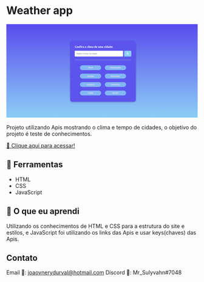 # Weather app

![preview](Weather_preview.png)

Projeto utilizando Apis mostrando o clima e tempo de cidades, o objetivo do projeto é teste de conhecimentos.

[ 📎 Clique aqui para acessar!](https://mrsulyvahn.github.io/Weather_App/)

## 🔨 Ferramentas 
- HTML
- CSS
- JavaScript

## 📖 O que eu aprendi

Utilizando os conhecimentos de HTML e CSS para a estrutura do site e estilos, e JavaScript foi utilizando os links das Apis e usar keys(chaves) das Apis.

## Contato

Email 📩: joaovnerydurval@hotmail.com
Discord 🤖: Mr_Sulyvahn#7048